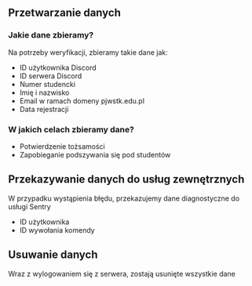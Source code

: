 ## Przetwarzanie danych
### Jakie dane zbieramy?
Na potrzeby weryfikacji, zbieramy takie dane jak:
- ID użytkownika Discord
- ID serwera Discord
- Numer studencki
- Imię i nazwisko
- Email w ramach domeny pjwstk.edu.pl
- Data rejestracji
### W jakich celach zbieramy dane?
- Potwierdzenie tożsamości
- Zapobieganie podszywania się pod studentów

## Przekazywanie danych do usług zewnętrznych
W przypadku wystąpienia błędu, przekazujemy dane diagnostyczne do usługi Sentry
- ID użytkownika
- ID wywołania komendy

## Usuwanie danych
Wraz z wylogowaniem się z serwera, zostają usunięte wszystkie dane
